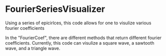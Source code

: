 # FourierSeriesVisualizer

Using a series of epicirlces, this code allows for one to visulize various fourier coefficients

In the "FourierCoef", there are different methods that return different fourier coefficients.
Currently, this code can visulize a square wave, a sawtooth wave, and a triangle wave.

